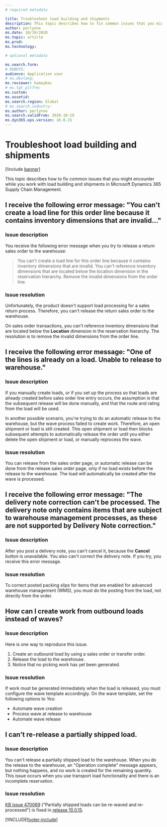 ```yaml
---
# required metadata

title: Troubleshoot load building and shipments
description: This topic describes how to fix common issues that you might encounter while you work with load building and shipments in Microsoft Dynamics 365 Supply Chain Management.
author: perlynne
ms.date: 10/19/2020
ms.topic: article
ms.prod: 
ms.technology: 

# optional metadata

ms.search.form: 
# ROBOTS: 
audience: Application user
# ms.devlang: 
ms.reviewer: kamaybac
# ms.tgt_pltfrm: 
ms.custom: 
ms.assetid: 
ms.search.region: Global
# ms.search.industry: 
ms.author: perlynne
ms.search.validFrom: 2020-10-19
ms.dyn365.ops.version: 10.0.15
---
```


# Troubleshoot load building and shipments

[!include [banner](../includes/banner.md)]

This topic describes how to fix common issues that you might encounter while you work with load building and shipments in Microsoft Dynamics 365 Supply Chain Management.

## I receive the following error message: "You can't create a load line for this order line because it contains inventory dimensions that are invalid..."

### Issue description

You receive the following error message when you try to release a return sales order to the warehouse:

> You can't create a load line for this order line because it contains inventory dimensions that are invalid. You can't reference inventory dimensions that are located below the location dimension in the reservation hierarchy. Remove the invalid dimensions from the order line.

### Issue resolution

Unfortunately, the product doesn't support load processing for a sales return process. Therefore, you can't release the return sales order to the warehouse.

On sales order transactions, you can't reference inventory dimensions that are located below the **Location** dimension in the reservation hierarchy. The resolution is to remove the invalid dimensions from the order line.

## I receive the following error message: "One of the lines is already on a load. Unable to release to warehouse."

### Issue description

If you manually create loads, or if you set up the process so that loads are already created before sales order line entry occurs, the assumption is that the subsequent release will be done manually, and that the route and rating from the load will be used.

In another possible scenario, you're trying to do an automatic release to the warehouse, but the wave process failed to create work. Therefore, an open shipment or load is still created. This open shipment or load then blocks subsequent attempts to automatically release the order until you either delete the open shipment or load, or manually reprocess the wave.

### Issue resolution

You can release from the sales order page, or automatic release can be done from the release sales order page, only if no load exists before the release to the warehouse. The load will automatically be created after the wave is processed.

## I receive the following error message: "The delivery note correction can't be processed. The delivery note only contains items that are subject to warehouse management processes, as these are not supported by Delivery Note correction."

### Issue description

After you post a delivery note, you can't cancel it, because the **Cancel** button is unavailable. You also can't correct the delivery note. If you try, you receive this error message.

### Issue resolution

To correct posted packing slips for items that are enabled for advanced warehouse management (WMS), you must do the posting from the load, not directly from the order.

## How can I create work from outbound loads instead of waves?

### Issue description

Here is one way to reproduce this issue.

1. Create an outbound load by using a sales order or transfer order.
2. Release the load to the warehouse.
3. Notice that no picking work has yet been generated.

### Issue resolution

If work must be generated immediately when the load is released, you must configure the wave template accordingly. On the wave template, set the following options to *Yes*:

- Automate wave creation
- Process wave at release to warehouse
- Automate wave release

## I can't re-release a partially shipped load.

### Issue description

You can't release a partially shipped load to the warehouse. When you do the release to the warehouse, an "Operation complete" message appears, but nothing happens, and no work is created for the remaining quantity. This issue occurs when you use transport load functionality and there is an incomplete reservation.

### Issue resolution

[KB issue 470069](https://fix.lcs.dynamics.com/Issue/Details?kb=4574490&bugId=470069&dbType=3&qc=84ce1e09d7032d8b8ef86f5a0c68b86badf3dfaf29686c5ebbe97c53c0957b5f) ("Partially shipped loads can be re-waved and re-processed") is fixed in [release 10.0.15](../get-started/whats-new-scm-10-0-15.md).


[!INCLUDE[footer-include](../../includes/footer-banner.md)]